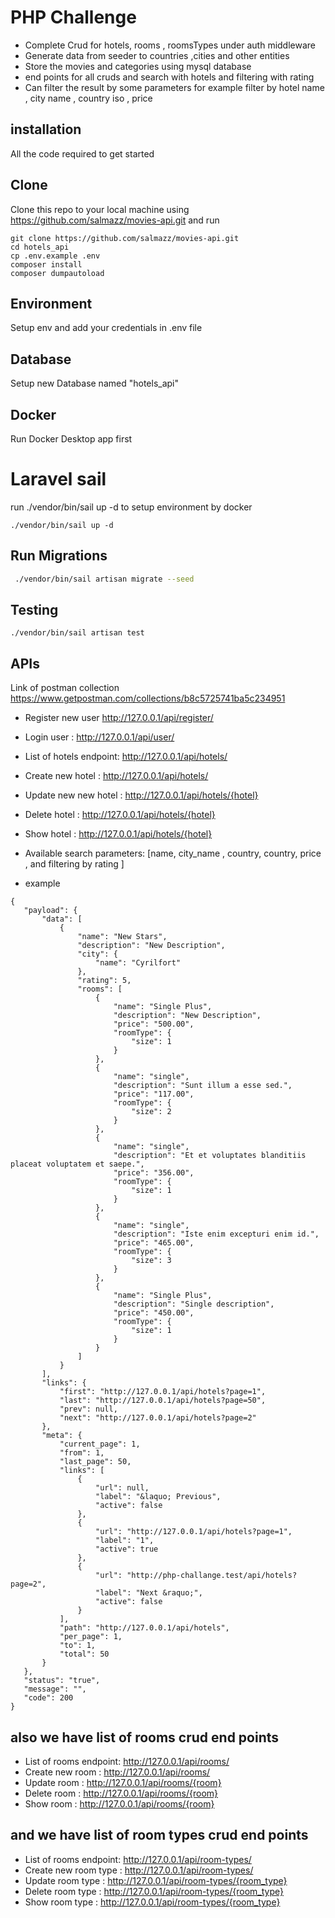 # PHP Challenge 

* Complete Crud for hotels, rooms , roomsTypes under auth middleware 
* Generate data from seeder to countries ,cities and other entities 
* Store the movies and categories using mysql database
* end points for all cruds and search with hotels and filtering with rating 
* Can filter the result by some parameters for example filter by hotel name , city name ,
  country iso , price
  
## installation
All the code required to get started
## Clone
Clone this repo to your local machine using https://github.com/salmazz/movies-api.git
and run
```
git clone https://github.com/salmazz/movies-api.git
cd hotels_api
cp .env.example .env
composer install
composer dumpautoload
```

## Environment
Setup env and add your credentials in .env file

## Database
Setup new Database named "hotels_api"

## Docker
Run Docker Desktop app first

# Laravel sail
run  ./vendor/bin/sail up -d to setup environment by docker
```
./vendor/bin/sail up -d
```

## Run Migrations
```bash
 ./vendor/bin/sail artisan migrate --seed
 ````
## Testing

```
./vendor/bin/sail artisan test
````

## APIs

Link of postman collection https://www.getpostman.com/collections/b8c5725741ba5c234951 


* Register new user   http://127.0.0.1/api/register/
* Login user :  http://127.0.0.1/api/user/

* List of hotels endpoint:  http://127.0.0.1/api/hotels/
* Create new hotel :  http://127.0.0.1/api/hotels/
* Update new new hotel :  http://127.0.0.1/api/hotels/{hotel}
* Delete hotel :  http://127.0.0.1/api/hotels/{hotel}
* Show hotel :  http://127.0.0.1/api/hotels/{hotel}
* Available search parameters:  [name, city_name , country, country, price , and filtering by rating ]
* example 
 ```
{
    "payload": {
        "data": [
            {
                "name": "New Stars",
                "description": "New Description",
                "city": {
                    "name": "Cyrilfort"
                },
                "rating": 5,
                "rooms": [
                    {
                        "name": "Single Plus",
                        "description": "New Description",
                        "price": "500.00",
                        "roomType": {
                            "size": 1
                        }
                    },
                    {
                        "name": "single",
                        "description": "Sunt illum a esse sed.",
                        "price": "117.00",
                        "roomType": {
                            "size": 2
                        }
                    },
                    {
                        "name": "single",
                        "description": "Et et voluptates blanditiis placeat voluptatem et saepe.",
                        "price": "356.00",
                        "roomType": {
                            "size": 1
                        }
                    },
                    {
                        "name": "single",
                        "description": "Iste enim excepturi enim id.",
                        "price": "465.00",
                        "roomType": {
                            "size": 3
                        }
                    },
                    {
                        "name": "Single Plus",
                        "description": "Single description",
                        "price": "450.00",
                        "roomType": {
                            "size": 1
                        }
                    }
                ]
            }
        ],
        "links": {
            "first": "http://127.0.0.1/api/hotels?page=1",
            "last": "http://127.0.0.1/api/hotels?page=50",
            "prev": null,
            "next": "http://127.0.0.1/api/hotels?page=2"
        },
        "meta": {
            "current_page": 1,
            "from": 1,
            "last_page": 50,
            "links": [
                {
                    "url": null,
                    "label": "&laquo; Previous",
                    "active": false
                },
                {
                    "url": "http://127.0.0.1/api/hotels?page=1",
                    "label": "1",
                    "active": true
                },
                {
                    "url": "http://php-challange.test/api/hotels?page=2",
                    "label": "Next &raquo;",
                    "active": false
                }
            ],
            "path": "http://127.0.0.1/api/hotels",
            "per_page": 1,
            "to": 1,
            "total": 50
        }
    },
    "status": "true",
    "message": "",
    "code": 200
}
```

## also we have list of rooms crud end points
* List of rooms endpoint:  http://127.0.0.1/api/rooms/
* Create new room :  http://127.0.0.1/api/rooms/
* Update  room :  http://127.0.0.1/api/rooms/{room}
* Delete room :  http://127.0.0.1/api/rooms/{room}
* Show room :  http://127.0.0.1/api/rooms/{room}


## and we have list of room types crud end points 
* List of rooms endpoint:  http://127.0.0.1/api/room-types/
* Create new room type :  http://127.0.0.1/api/room-types/
* Update  room type :  http://127.0.0.1/api/room-types/{room_type}
* Delete room type :  http://127.0.0.1/api/room-types/{room_type}
* Show room type  :  http://127.0.0.1/api/room-types/{room_type}


